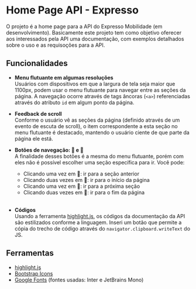# Home Page API - Expresso

O projeto é a home page para a API do Expresso Mobilidade (em desenvolvimento). Basicamente este projeto tem como objetivo oferecer aos interessados pela API uma documentação, com exemplos detalhados sobre o uso e as requisoções para a API.

## Funcionalidades

- **Menu flutuante em algumas resoluções** <br>
  Usuários com dispositivos em que a largura de tela seja maior que 1100px, podem usar o menu flutuante para navegar entre as seções da página. A navegação ocorre através de tags âncoras (`<a>`) referenciadas através do atributo `id` em algum ponto da página. 

- **Feedback de scroll** <br>
  Conforme o usuário vê as seções da página (definido através de um evento de escuta de scroll), o item correspondente a esta seção no menu flutuante é destacado, mantendo o usuário ciente de que parte da página ele está.

- **Botões de navegação: 🔼 e 🔽** <br>
  A finalidade desses botões é a mesma do menu flutuante, porém com eles não é possível escolher uma seção específica para ir. Você pode:

  - Clicando uma vez em 🔼: ir para a seção anterior
  - Clicando duas vezes em 🔼: ir para o início da página
  - Clicando uma vez em 🔽: ir para a próxima seção
  - Clicando duas vezes em 🔽: ir para o fim da página
  <br><br>

- **Códigos** <br>
  Usando a ferramenta [highlight.js][highlight], os códigos da documentação da API são estilizados conforme a linguagem. Inseri um botão que permite a cópia do trecho de código através do `navigator.clipboard.writeText` do JS.

## Ferramentas

- [highlight.js][highlight]
- [Bootstrap Icons][bootstrap_icons]
- [Google Fonts][fonts_google] (fontes usadas: Inter e JetBrains Mono)

[highlight]:https://highlightjs.org
[bootstrap_icons]:icons.getbootstrap.com
[fonts_google]:fonts.google.com